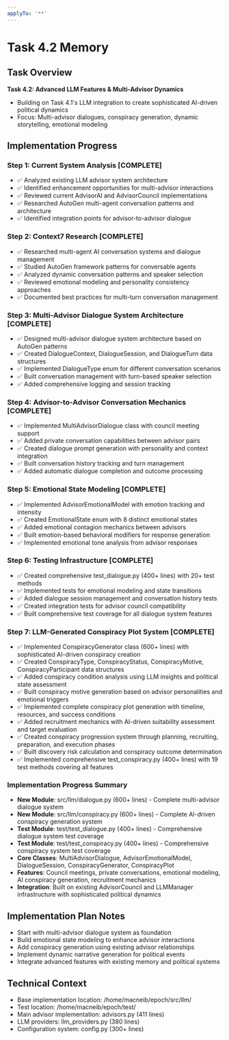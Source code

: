 ```yaml
---
applyTo: '**'
---
```


# Task 4.2 Memory

## Task Overview
**Task 4.2: Advanced LLM Features & Multi-Advisor Dynamics**
- Building on Task 4.1's LLM integration to create sophisticated AI-driven political dynamics
- Focus: Multi-advisor dialogues, conspiracy generation, dynamic storytelling, emotional modeling

## Implementation Progress

### Step 1: Current System Analysis [COMPLETE]
- ✅ Analyzed existing LLM advisor system architecture
- ✅ Identified enhancement opportunities for multi-advisor interactions
- ✅ Reviewed current AdvisorAI and AdvisorCouncil implementations
- ✅ Researched AutoGen multi-agent conversation patterns and architecture
- ✅ Identified integration points for advisor-to-advisor dialogue

### Step 2: Context7 Research [COMPLETE]  
- ✅ Researched multi-agent AI conversation systems and dialogue management
- ✅ Studied AutoGen framework patterns for conversable agents
- ✅ Analyzed dynamic conversation patterns and speaker selection
- ✅ Reviewed emotional modeling and personality consistency approaches
- ✅ Documented best practices for multi-turn conversation management

### Step 3: Multi-Advisor Dialogue System Architecture [COMPLETE]
- ✅ Designed multi-advisor dialogue system architecture based on AutoGen patterns
- ✅ Created DialogueContext, DialogueSession, and DialogueTurn data structures
- ✅ Implemented DialogueType enum for different conversation scenarios
- ✅ Built conversation management with turn-based speaker selection
- ✅ Added comprehensive logging and session tracking

### Step 4: Advisor-to-Advisor Conversation Mechanics [COMPLETE]
- ✅ Implemented MultiAdvisorDialogue class with council meeting support
- ✅ Added private conversation capabilities between advisor pairs
- ✅ Created dialogue prompt generation with personality and context integration
- ✅ Built conversation history tracking and turn management
- ✅ Added automatic dialogue completion and outcome processing

### Step 5: Emotional State Modeling [COMPLETE]
- ✅ Implemented AdvisorEmotionalModel with emotion tracking and intensity
- ✅ Created EmotionalState enum with 8 distinct emotional states
- ✅ Added emotional contagion mechanics between advisors
- ✅ Built emotion-based behavioral modifiers for response generation
- ✅ Implemented emotional tone analysis from advisor responses

### Step 6: Testing Infrastructure [COMPLETE]
- ✅ Created comprehensive test_dialogue.py (400+ lines) with 20+ test methods
- ✅ Implemented tests for emotional modeling and state transitions
- ✅ Added dialogue session management and conversation history tests
- ✅ Created integration tests for advisor council compatibility
- ✅ Built comprehensive test coverage for all dialogue system features

### Step 7: LLM-Generated Conspiracy Plot System [COMPLETE]
- ✅ Implemented ConspiracyGenerator class (600+ lines) with sophisticated AI-driven conspiracy creation
- ✅ Created ConspiracyType, ConspiracyStatus, ConspiracyMotive, ConspiracyParticipant data structures
- ✅ Added conspiracy condition analysis using LLM insights and political state assessment
- ✅ Built conspiracy motive generation based on advisor personalities and emotional triggers
- ✅ Implemented complete conspiracy plot generation with timeline, resources, and success conditions
- ✅ Added recruitment mechanics with AI-driven suitability assessment and target evaluation
- ✅ Created conspiracy progression system through planning, recruiting, preparation, and execution phases
- ✅ Built discovery risk calculation and conspiracy outcome determination
- ✅ Implemented comprehensive test_conspiracy.py (400+ lines) with 19 test methods covering all features

### Implementation Progress Summary
- **New Module**: src/llm/dialogue.py (600+ lines) - Complete multi-advisor dialogue system
- **New Module**: src/llm/conspiracy.py (600+ lines) - Complete AI-driven conspiracy generation system
- **Test Module**: test/test_dialogue.py (400+ lines) - Comprehensive dialogue system test coverage
- **Test Module**: test/test_conspiracy.py (400+ lines) - Comprehensive conspiracy system test coverage
- **Core Classes**: MultiAdvisorDialogue, AdvisorEmotionalModel, DialogueSession, ConspiracyGenerator, ConspiracyPlot
- **Features**: Council meetings, private conversations, emotional modeling, AI conspiracy generation, recruitment mechanics
- **Integration**: Built on existing AdvisorCouncil and LLMManager infrastructure with sophisticated political dynamics

## Implementation Plan Notes
- Start with multi-advisor dialogue system as foundation
- Build emotional state modeling to enhance advisor interactions
- Add conspiracy generation using existing advisor relationships
- Implement dynamic narrative generation for political events
- Integrate advanced features with existing memory and political systems

## Technical Context
- Base implementation location: /home/macneib/epoch/src/llm/
- Test location: /home/macneib/epoch/test/
- Main advisor implementation: advisors.py (411 lines)
- LLM providers: llm_providers.py (380 lines) 
- Configuration system: config.py (300+ lines)
